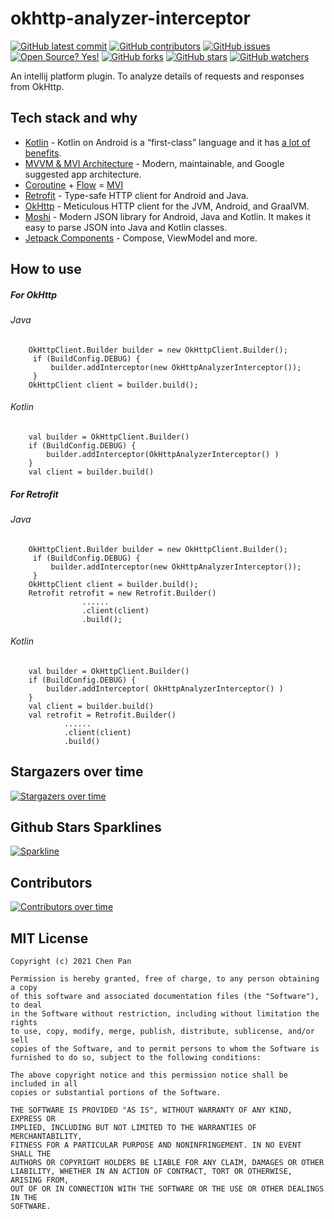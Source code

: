 # okhttp-analyzer-interceptor

[![GitHub latest commit](https://badgen.net/github/last-commit/bytebeats/okhttp-analyzer-interceptor)](https://github.com/bytebeats/okhttp-analyzer-interceptor/commit/)
[![GitHub contributors](https://img.shields.io/github/contributors/bytebeats/okhttp-analyzer-interceptor.svg)](https://github.com/bytebeats/okhttp-analyzer-interceptor/graphs/contributors/)
[![GitHub issues](https://img.shields.io/github/issues/bytebeats/okhttp-analyzer-interceptor.svg)](https://github.com/bytebeats/okhttp-analyzer-interceptor/issues/)
[![Open Source? Yes!](https://badgen.net/badge/Open%20Source%20%3F/Yes%21/blue?icon=github)](https://github.com/bytebeats/okhttp-analyzer-interceptor/)
[![GitHub forks](https://img.shields.io/github/forks/bytebeats/okhttp-analyzer-interceptor.svg?style=social&label=Fork&maxAge=2592000)](https://github.com/bytebeats/okhttp-analyzer-interceptor/network/)
[![GitHub stars](https://img.shields.io/github/stars/bytebeats/okhttp-analyzer-interceptor.svg?style=social&label=Star&maxAge=2592000)](https://github.com/bytebeats/okhttp-analyzer-interceptor/stargazers/)
[![GitHub watchers](https://img.shields.io/github/watchers/bytebeats/okhttp-analyzer-interceptor.svg?style=social&label=Watch&maxAge=2592000)](https://github.com/bytebeats/okhttp-analyzer-interceptor/watchers/)

An intellij platform plugin. To analyze details of requests and responses from OkHttp.

## Tech stack and why
* [Kotlin](https://kotlinlang.org/) - Kotlin on Android is a “first-class” language and it has [a lot of benefits](https://developer.android.com/kotlin).
* [MVVM & MVI Architecture](https://developer.android.com/jetpack/guide) - Modern, maintainable, and Google suggested app architecture.
* [Coroutine](https://developer.android.com/kotlin/coroutines) + [Flow](https://developer.android.com/kotlin/flow) = [MVI](https://github.com/Kotlin-Android-Open-Source/MVI-Coroutines-Flow)
* [Retrofit](https://square.github.io/retrofit/) - Type-safe HTTP client for Android and Java.
* [OkHttp](https://square.github.io/okhttp/) - Meticulous HTTP client for the JVM, Android, and GraalVM.
* [Moshi](https://github.com/square/moshi) - Modern JSON library for Android, Java and Kotlin. It makes it easy to parse JSON into Java and Kotlin classes.
* [Jetpack Components](https://developer.android.com/jetpack) - Compose, ViewModel and more.

## How to use

##### For OkHttp
###### Java
```
    OkHttpClient.Builder builder = new OkHttpClient.Builder();
     if (BuildConfig.DEBUG) {
         builder.addInterceptor(new OkHttpAnalyzerInterceptor());
     }   
    OkHttpClient client = builder.build();
``` 

###### Kotlin
```
    val builder = OkHttpClient.Builder()
    if (BuildConfig.DEBUG) {
        builder.addInterceptor(OkHttpAnalyzerInterceptor() )
    }    
    val client = builder.build()
```

##### For Retrofit
###### Java
```
    OkHttpClient.Builder builder = new OkHttpClient.Builder();
     if (BuildConfig.DEBUG) {
         builder.addInterceptor(new OkHttpAnalyzerInterceptor());
     }   
    OkHttpClient client = builder.build(); 
    Retrofit retrofit = new Retrofit.Builder()
                ......
                .client(client)
                .build();
```


###### Kotlin
```
    val builder = OkHttpClient.Builder()
    if (BuildConfig.DEBUG) {
        builder.addInterceptor( OkHttpAnalyzerInterceptor() )
    }    
    val client = builder.build()
    val retrofit = Retrofit.Builder()
            ......
            .client(client)
            .build()
```

## Stargazers over time

[![Stargazers over time](https://starchart.cc/bytebeats/okhttp-analyzer-interceptor.svg)](https://starchart.cc/bytebeats/okhttp-analyzer-interceptor)

## Github Stars Sparklines

[![Sparkline](https://stars.medv.io/bytebeats/okhttp-analyzer-interceptor.svg)](https://stars.medv.io/bytebeats/okhttp-analyzer-interceptor)

## Contributors

[![Contributors over time](https://contributor-graph-api.apiseven.com/contributors-svg?chart=contributorOverTime&repo=bytebeats/okhttp-analyzer-interceptor)](https://www.apiseven.com/en/contributor-graph?chart=contributorOverTime&repo=bytebeats/okhttp-analyzer-interceptor)

## MIT License

    Copyright (c) 2021 Chen Pan

    Permission is hereby granted, free of charge, to any person obtaining a copy
    of this software and associated documentation files (the "Software"), to deal
    in the Software without restriction, including without limitation the rights
    to use, copy, modify, merge, publish, distribute, sublicense, and/or sell
    copies of the Software, and to permit persons to whom the Software is
    furnished to do so, subject to the following conditions:

    The above copyright notice and this permission notice shall be included in all
    copies or substantial portions of the Software.

    THE SOFTWARE IS PROVIDED "AS IS", WITHOUT WARRANTY OF ANY KIND, EXPRESS OR
    IMPLIED, INCLUDING BUT NOT LIMITED TO THE WARRANTIES OF MERCHANTABILITY,
    FITNESS FOR A PARTICULAR PURPOSE AND NONINFRINGEMENT. IN NO EVENT SHALL THE
    AUTHORS OR COPYRIGHT HOLDERS BE LIABLE FOR ANY CLAIM, DAMAGES OR OTHER
    LIABILITY, WHETHER IN AN ACTION OF CONTRACT, TORT OR OTHERWISE, ARISING FROM,
    OUT OF OR IN CONNECTION WITH THE SOFTWARE OR THE USE OR OTHER DEALINGS IN THE
    SOFTWARE.
